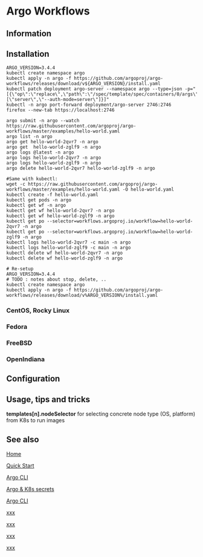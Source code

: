 # Argo Workflows

## Information

## Installation

```shell
ARGO_VERSION=3.4.4
kubectl create namespace argo
kubectl apply -n argo -f https://github.com/argoproj/argo-workflows/releases/download/v${ARGO_VERSION}/install.yaml
kubectl patch deployment argo-server --namespace argo --type=json -p="[{\"op\":\"replace\",\"path\":\"/spec/template/spec/containers/0/args\",\"value\":[\"server\",\"--auth-mode=server\"]}]"
kubectl -n argo port-forward deployment/argo-server 2746:2746
firefox --new-tab https://localhost:2746

argo submit -n argo --watch https://raw.githubusercontent.com/argoproj/argo-workflows/master/examples/hello-world.yaml
argo list -n argo
argo get hello-world-2qvr7 -n argo
argo get  hello-world-zglf9 -n argo
argo logs @latest -n argo
argo logs hello-world-2qvr7 -n argo
argo logs hello-world-zglf9 -n argo
argo delete hello-world-2qvr7 hello-world-zglf9 -n argo

#Same with kubectl:
wget -c https://raw.githubusercontent.com/argoproj/argo-workflows/master/examples/hello-world.yaml -O hello-world.yaml
kubectl create -f hello-world.yaml
kubectl get pods -n argo
kubectl get wf -n argo
kubectl get wf hello-world-2qvr7 -n argo
kubectl get wf hello-world-zglf9 -n argo
kubectl get po --selector=workflows.argoproj.io/workflow=hello-world-2qvr7 -n argo
kubectl get po --selector=workflows.argoproj.io/workflow=hello-world-zglf9 -n argo
kubectl logs hello-world-2qvr7 -c main -n argo
kubectl logs hello-world-zglf9 -c main -n argo
kubectl delete wf hello-world-2qvr7 -n argo
kubectl delete wf hello-world-zglf9 -n argo

# Re-setup
ARGO_VERSION=3.4.4
# TODO : notes about stop, delete, ..
kubectl create namespace argo
kubectl apply -n argo -f https://github.com/argoproj/argo-workflows/releases/download/v%ARGO_VERSION%/install.yaml
```

### CentOS, Rocky Linux

### Fedora

### FreeBSD

### OpenIndiana

## Configuration

## Usage, tips and tricks

**templates[n].nodeSelector** for selecting concrete node type (OS, platform) from K8s to run images

## See also

[Home](https://argoproj.github.io/argo-workflows/)

[Quick Start](https://argoproj.github.io/argo-workflows/quick-start/)

[Argo CLI](https://argoproj.github.io/argo-workflows/walk-through/argo-cli/)

[Argo & K8s secrets](https://argoproj.github.io/argo-workflows/walk-through/secrets/)

[Argo CLI](https://argoproj.github.io/argo-workflows/cli/argo/)

[xxx](yyyy)

[xxx](yyyy)

[xxx](yyyy)

[xxx](yyyy)
